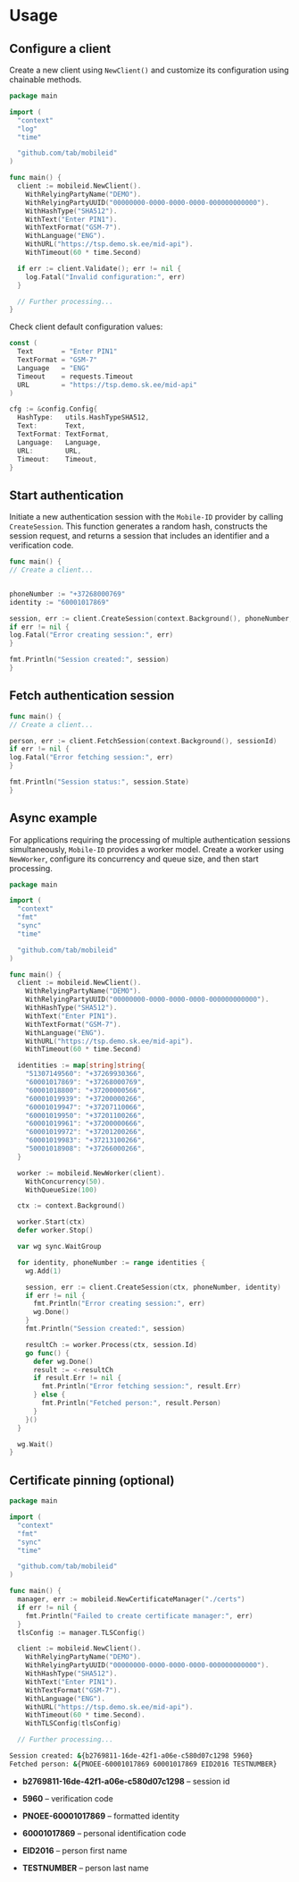 # Usage

## Configure a client

Create a new client using `NewClient()` and customize its configuration using chainable methods.

```go
package main

import (
  "context"
  "log"
  "time"

  "github.com/tab/mobileid"
)

func main() {
  client := mobileid.NewClient().
    WithRelyingPartyName("DEMO").
    WithRelyingPartyUUID("00000000-0000-0000-0000-000000000000").
    WithHashType("SHA512").
    WithText("Enter PIN1").
    WithTextFormat("GSM-7").
    WithLanguage("ENG").
    WithURL("https://tsp.demo.sk.ee/mid-api").
    WithTimeout(60 * time.Second)

  if err := client.Validate(); err != nil {
    log.Fatal("Invalid configuration:", err)
  }

  // Further processing...
}
```

Check client default configuration values:

```go
const (
  Text       = "Enter PIN1"
  TextFormat = "GSM-7"
  Language   = "ENG"
  Timeout    = requests.Timeout
  URL        = "https://tsp.demo.sk.ee/mid-api"
)

cfg := &config.Config{
  HashType:   utils.HashTypeSHA512,
  Text:       Text,
  TextFormat: TextFormat,
  Language:   Language,
  URL:        URL,
  Timeout:    Timeout,
}
```

## Start authentication

Initiate a new authentication session with the `Mobile-ID` provider by calling `CreateSession`.
This function generates a random hash, constructs the session request, and returns a session that includes an identifier and a verification code.

```go
func main() {
// Create a client...


phoneNumber := "+37268000769"
identity := "60001017869"

session, err := client.CreateSession(context.Background(), phoneNumber, identity)
if err != nil {
log.Fatal("Error creating session:", err)
}

fmt.Println("Session created:", session)
}
```

## Fetch authentication session

```go
func main() {
// Create a client...

person, err := client.FetchSession(context.Background(), sessionId)
if err != nil {
log.Fatal("Error fetching session:", err)
}

fmt.Println("Session status:", session.State)
}
```

## Async example

For applications requiring the processing of multiple authentication sessions simultaneously, `Mobile-ID` provides a worker model.
Create a worker using `NewWorker`, configure its concurrency and queue size, and then start processing.

```go
package main

import (
  "context"
  "fmt"
  "sync"
  "time"

  "github.com/tab/mobileid"
)

func main() {
  client := mobileid.NewClient().
    WithRelyingPartyName("DEMO").
    WithRelyingPartyUUID("00000000-0000-0000-0000-000000000000").
    WithHashType("SHA512").
    WithText("Enter PIN1").
    WithTextFormat("GSM-7").
    WithLanguage("ENG").
    WithURL("https://tsp.demo.sk.ee/mid-api").
    WithTimeout(60 * time.Second)

  identities := map[string]string{
    "51307149560": "+37269930366",
    "60001017869": "+37268000769",
    "60001018800": "+37200000566",
    "60001019939": "+37200000266",
    "60001019947": "+37207110066",
    "60001019950": "+37201100266",
    "60001019961": "+37200000666",
    "60001019972": "+37201200266",
    "60001019983": "+37213100266",
    "50001018908": "+37266000266",
  }

  worker := mobileid.NewWorker(client).
    WithConcurrency(50).
    WithQueueSize(100)

  ctx := context.Background()

  worker.Start(ctx)
  defer worker.Stop()

  var wg sync.WaitGroup

  for identity, phoneNumber := range identities {
    wg.Add(1)

    session, err := client.CreateSession(ctx, phoneNumber, identity)
    if err != nil {
      fmt.Println("Error creating session:", err)
      wg.Done()
    }
    fmt.Println("Session created:", session)

    resultCh := worker.Process(ctx, session.Id)
    go func() {
      defer wg.Done()
      result := <-resultCh
      if result.Err != nil {
        fmt.Println("Error fetching session:", result.Err)
      } else {
        fmt.Println("Fetched person:", result.Person)
      }
    }()
  }

  wg.Wait()
}
```

## Certificate pinning (optional)

```go
package main

import (
  "context"
  "fmt"
  "sync"
  "time"

  "github.com/tab/mobileid"
)

func main() {
  manager, err := mobileid.NewCertificateManager("./certs")
  if err != nil {
    fmt.Println("Failed to create certificate manager:", err)
  }
  tlsConfig := manager.TLSConfig()

  client := mobileid.NewClient().
    WithRelyingPartyName("DEMO").
    WithRelyingPartyUUID("00000000-0000-0000-0000-000000000000").
    WithHashType("SHA512").
    WithText("Enter PIN1").
    WithTextFormat("GSM-7").
    WithLanguage("ENG").
    WithURL("https://tsp.demo.sk.ee/mid-api").
    WithTimeout(60 * time.Second).
    WithTLSConfig(tlsConfig)

  // Further processing...
```

```sh
Session created: &{b2769811-16de-42f1-a06e-c580d07c1298 5960}
Fetched person: &{PNOEE-60001017869 60001017869 EID2016 TESTNUMBER}
```

- **b2769811-16de-42f1-a06e-c580d07c1298** – session id
- **5960** – verification code


- **PNOEE-60001017869** – formatted identity
- **60001017869** – personal identification code
- **EID2016** – person first name
- **TESTNUMBER** – person last name

